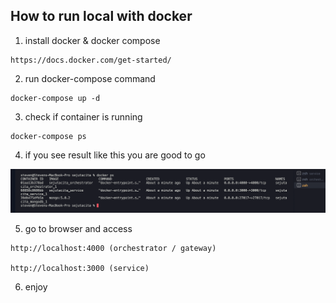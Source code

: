 ## How to run local with docker

1. install docker & docker compose

```
https://docs.docker.com/get-started/
```

2. run docker-compose command

```
docker-compose up -d
```

3. check if container is running

```
docker-compose ps
```

4. if you see result like this you are good to go

![](docker-compose-result.png)

5. go to browser and access

```
http://localhost:4000 (orchestrator / gateway)

http://localhost:3000 (service)
```

6. enjoy
